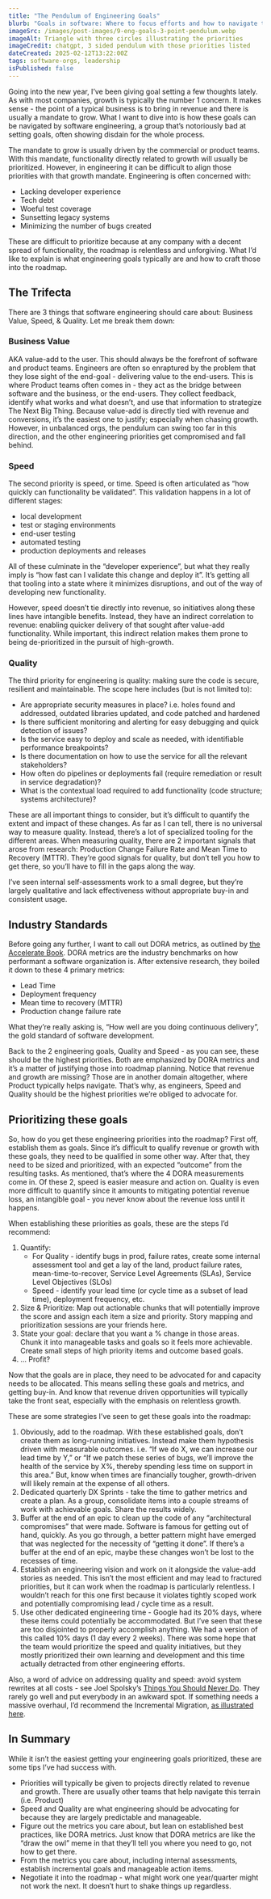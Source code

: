 ```yaml
---
title: "The Pendulum of Engineering Goals"
blurb: "Goals in software: Where to focus efforts and how to navigate them into the roadmap"
imageSrc: /images/post-images/9-eng-goals-3-point-pendulum.webp
imageAlt: Triangle with three circles illustrating the priorities
imageCredit: chatgpt, 3 sided pendulum with those priorities listed
dateCreated: 2025-02-12T13:22:00Z
tags: software-orgs, leadership
isPublished: false
---
```


Going into the new year, I’ve been giving goal setting a few thoughts lately. As with most companies, growth is typically the number 1 concern. It makes sense - the point of a typical business is to bring in revenue and there is usually a mandate to grow. What I want to dive into is how these goals can be navigated by software engineering, a group that’s notoriously bad at setting goals, often showing disdain for the whole process.

The mandate to grow is usually driven by the commercial or product teams. With this mandate, functionality directly related to growth will usually be prioritized. However, in engineering it can be difficult to align those priorities with that growth mandate. Engineering is often concerned with: 

- Lacking developer experience
- Tech debt
- Woeful test coverage
- Sunsetting legacy systems
- Minimizing the number of bugs created

These are difficult to prioritize because at any company with a decent spread of functionality, the roadmap is relentless and unforgiving. What I’d like to explain is what engineering goals typically are and how to craft those into the roadmap. 

## The Trifecta

There are 3 things that software engineering should care about: Business Value, Speed, & Quality. Let me break them down:

### Business Value

AKA value-add to the user. This should always be the forefront of software and product teams. Engineers are often so enraptured by the problem that they lose sight of the end-goal - delivering value to the end-users. This is where Product teams often comes in - they act as the bridge between software and the business, or the end-users. They collect feedback, identify what works and what doesn’t, and use that information to strategize The Next Big Thing. Because value-add is directly tied with revenue and conversions, it’s the easiest one to justify; especially when chasing growth. However, in unbalanced orgs, the pendulum can swing too far in this direction, and the other engineering priorities get compromised and fall behind.

### Speed

The second priority is speed, or time. Speed is often articulated as “how quickly can functionality be validated”. This validation happens in a lot of different stages: 

- local development
- test or staging environments
- end-user testing
- automated testing
- production deployments and releases

All of these culminate in the “developer experience”, but what they really imply is “how fast can I validate this change and deploy it”. It’s getting all that tooling into a state where it minimizes disruptions, and out of the way of developing new functionality.

However, speed doesn’t tie directly into revenue, so initiatives along these lines have intangible benefits. Instead, they have an indirect correlation to revenue: enabling quicker delivery of that sought after value-add functionality. While important, this indirect relation makes them prone to being de-prioritized in the pursuit of high-growth.

### Quality

The third priority for engineering is quality: making sure the code is secure, resilient and maintainable. The scope here includes (but is not limited to):

- Are appropriate security measures in place? i.e. holes found and addressed, outdated libraries updated, and code patched and hardened
- Is there sufficient monitoring and alerting for easy debugging and quick detection of issues?
- Is the service easy to deploy and scale as needed, with identifiable performance breakpoints?
- Is there documentation on how to use the service for all the relevant stakeholders?
- How often do pipelines or deployments fail (require remediation or result in service degradation)?
- What is the contextual load required to add functionality (code structure; systems architecture)?

These are all important things to consider, but it’s difficult to quantify the extent and impact of these changes. As far as I can tell, there is no universal way to measure quality. Instead, there’s a lot of specialized tooling for the different areas. When measuring quality, there are 2 important signals that arose from research: Production Change Failure Rate and Mean Time to Recovery (MTTR). They’re good signals for quality, but don’t tell you how to get there, so you’ll have to fill in the gaps along the way. 

I’ve seen internal self-assessments work to a small degree, but they’re largely qualitative and lack effectiveness without appropriate buy-in and consistent usage.

## Industry Standards

Before going any further, I want to call out DORA metrics, as outlined by [the Accelerate Book](https://youtu.be/5_rrQND3lpQ). DORA metrics are the industry benchmarks on how performant a software organization is. After extensive research, they boiled it down to these 4 primary metrics:

- Lead Time
- Deployment frequency
- Mean time to recovery (MTTR)
- Production change failure rate

What they’re really asking is, “How well are you doing continuous delivery”, the gold standard of software development. 

Back to the 2 engineering goals, Quality and Speed - as you can see, these should be the highest priorities. Both are emphasized by DORA metrics and it’s a matter of justifying those into roadmap planning. Notice that revenue and growth are missing? Those are in another domain altogether, where Product typically helps navigate. That’s why, as engineers, Speed and Quality should be the highest priorities we’re obliged to advocate for.

## Prioritizing these goals

So, how do you get these engineering priorities into the roadmap? First off, establish them as goals. Since it’s difficult to qualify revenue or growth with these goals, they need to be qualified in some other way. After that, they need to be sized and prioritized, with an expected “outcome” from the resulting tasks. As mentioned, that’s where the 4 DORA measurements come in. Of these 2, speed is easier measure and action on. Quality is even more difficult to quantify since it amounts to mitigating potential revenue loss, an intangible goal - you never know about the revenue loss until it happens.

When establishing these priorities as goals, these are the steps I’d recommend:

1. Quantify: 
    - For Quality - identify bugs in prod, failure rates, create some internal assessment tool and get a lay of the land, product failure rates, mean-time-to-recover, Service Level Agreements (SLAs), Service Level Objectives (SLOs)
    - Speed - identify your lead time (or cycle time as a subset of lead time), deployment frequency, etc.
2. Size & Prioritize: Map out actionable chunks that will potentially improve the score and assign each item a size and priority. Story mapping and prioritization sessions are your friends here.
3. State your goal: declare that you want a % change in those areas. Chunk it into manageable tasks and goals so it feels more achievable. Create small steps of high priority items and outcome based goals.
4. … Profit?

Now that the goals are in place, they need to be advocated for and capacity needs to be allocated. This means selling these goals and metrics, and getting buy-in. And know that revenue driven opportunities will typically take the front seat, especially with the emphasis on relentless growth. 

These are some strategies I’ve seen to get these goals into the roadmap:

1. Obviously, add to the roadmap. With these established goals, don’t create them as long-running initiatives. Instead make them hypothesis driven with measurable outcomes. i.e. “If we do X, we can increase our lead time by Y,” or “If we patch these series of bugs, we’ll improve the health of the service by X%, thereby spending less time on support in this area.” But, know when times are financially tougher, growth-driven will likely remain at the expense of all others.
2. Dedicated quarterly DX Sprints - take the time to gather metrics and create a plan. As a group, consolidate items into a couple streams of work with achievable goals. Share the results widely.
3. Buffer at the end of an epic to clean up the code of any “architectural compromises” that were made. Software is famous for getting out of hand, quickly. As you go through, a better pattern might have emerged that was neglected for the necessity of “getting it done”. If there’s a buffer at the end of an epic, maybe these changes won’t be lost to the recesses of time.
4. Establish an engineering vision and work on it alongside the value-add stories as needed. This isn’t the most efficient and may lead to fractured priorities, but it can work when the roadmap is particularly relentless. I wouldn’t reach for this one first because it violates tightly scoped work and potentially compromising lead / cycle time as a result.
5. Use other dedicated engineering time - Google had its 20% days, where these items could potentially be accommodated. But I’ve seen that these are too disjointed to properly accomplish anything. We had a version of this called 10% days (1 day every 2 weeks). There was some hope that the team would prioritize the speed and quality initiatives, but they mostly prioritized their own learning and development and this time actually detracted from other engineering efforts.

Also, a word of advice on addressing quality and speed: avoid system rewrites at all costs - see Joel Spolsky’s [Things You Should Never Do](https://www.joelonsoftware.com/2000/04/06/things-you-should-never-do-part-i/). They rarely go well and put everybody in an awkward spot. If something needs a massive overhaul, I’d recommend the Incremental Migration, [as illustrated here](https://youtu.be/9Q7GANXn02k?si=7-lkwjsTZRteAmm7&t=1756).

## In Summary

While it isn’t the easiest getting your engineering goals prioritized, these are some tips I’ve had success with. 

- Priorities will typically be given to projects directly related to revenue and growth. There are usually other teams that help navigate this terrain (i.e. Product)
- Speed and Quality are what engineering should be advocating for because they are largely predictable and manageable.
- Figure out the metrics you care about, but lean on established best practices, like DORA metrics. Just know that DORA metrics are like the “draw the owl” meme in that they’ll tell you where you need to go, not how to get there.
- From the metrics you care about, including internal assessments, establish incremental goals and manageable action items.
- Negotiate it into the roadmap - what might work one year/quarter might not work the next. It doesn’t hurt to shake things up regardless.